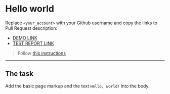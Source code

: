 # Hello world

Replace `<your_account>` with your Github username and copy the links to Pull Request description:

- [DEMO LINK](https://DmitriyTeteryn.github.io/layout_hello-world/)
- [TEST REPORT LINK](https://DmitriyTeteryn.github.io/layout_hello-world/report/html_report/)

> Follow [this instructions](https://mate-academy.github.io/layout_task-guideline/#how-to-solve-the-layout-tasks-on-github)

---

## The task

Add the basic page markup and the text `Hello, world!` into the body.
